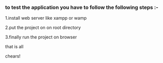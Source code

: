### to test the application you have to follow the following steps :-

1.install web server like xampp or wamp  

2.put the project on on root directory  

3.finally run the project on browser  


that is all  

chears!  

